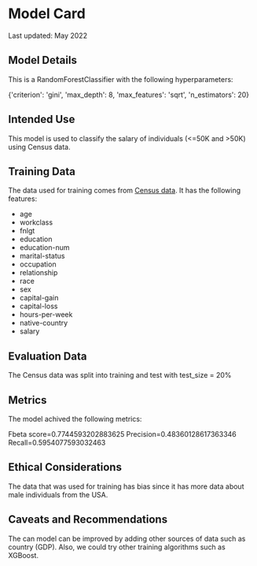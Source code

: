 # Model Card

Last updated: May 2022

## Model Details

This is a RandomForestClassifier with the following hyperparameters:

{'criterion': 'gini', 'max_depth': 8, 'max_features': 'sqrt', 'n_estimators': 20} 

## Intended Use

This model is used to classify the salary of individuals (<=50K and >50K) using Census data.

## Training Data

The data used for training comes from [Census data](https://archive.ics.uci.edu/ml/datasets/census+income). It has the following features:

* age 
* workclass
* fnlgt
* education
* education-num
* marital-status
* occupation
* relationship
* race
* sex
* capital-gain
* capital-loss
* hours-per-week
* native-country 
* salary

## Evaluation Data

The Census data was split into training and test with test_size = 20%

## Metrics
The model achived the following metrics:

Fbeta score=0.7744593202883625
Precision=0.48360128617363346
Recall=0.5954077593032463

## Ethical Considerations

The data that was used for training has bias since it has more data about male individuals from the USA.

## Caveats and Recommendations

The can model can be improved by adding other sources of data such as country (GDP). Also, we could try other training algorithms such as XGBoost.